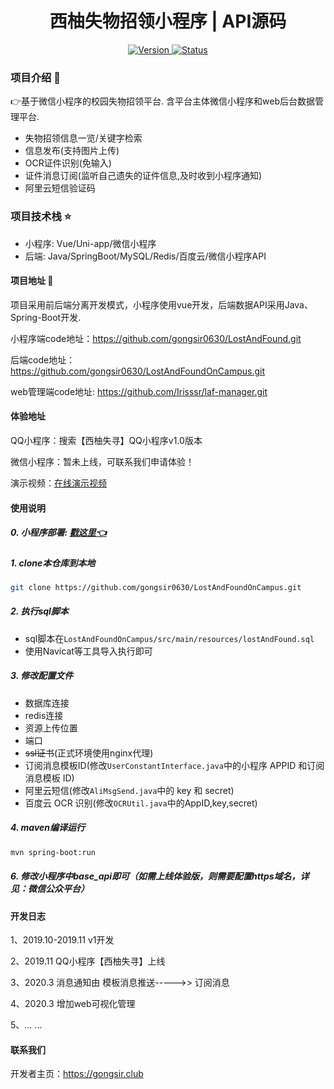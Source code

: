 <h1 align="center"> 西柚失物招领小程序 | API源码 </h1>

<p align="center">
 	<a href="https://github.com/gongsir0630/LostAndFoundOnCampus/releases">
		<img src="https://img.shields.io/badge/version-2.0.0-brightgreen.svg"
			 alt="Version">
	</a>
 	<a href="https://swzl.gongsir.club/api/swagger-ui.html">
		<img src="https://img.shields.io/badge/status-updating-success.svg"
			 alt="Status">
	</a>
</p>

### 项目介绍 :book:
👉基于微信小程序的校园失物招领平台. 含平台主体微信小程序和web后台数据管理平台.
* 失物招领信息一览/关键字检索
* 信息发布(支持图片上传)
* OCR证件识别(免输入)
* 证件消息订阅(监听自己遗失的证件信息,及时收到小程序通知)
* 阿里云短信验证码

### 项目技术栈 :star:
* 小程序: Vue/Uni-app/微信小程序
* 后端: Java/SpringBoot/MySQL/Redis/百度云/微信小程序API 

#### 项目地址 :link:

项目采用前后端分离开发模式，小程序使用vue开发，后端数据API采用Java、Spring-Boot开发.

小程序端code地址：https://github.com/gongsir0630/LostAndFound.git

后端code地址：https://github.com/gongsir0630/LostAndFoundOnCampus.git

web管理端code地址: https://github.com/Irisssr/laf-manager.git

#### 体验地址

QQ小程序：搜索【西柚失寻】QQ小程序v1.0版本

微信小程序：暂未上线，可联系我们申请体验！

演示视频：[在线演示视频](https://cdn.gongsir.club/video/LostAndFoundVideo.mp4)

#### 使用说明

##### 0. 小程序部署: [戳这里👈](https://github.com/gongsir0630/LostAndFound.git)

##### 1. clone本仓库到本地
```sh
git clone https://github.com/gongsir0630/LostAndFoundOnCampus.git
```
##### 2. 执行sql脚本
* sql脚本在`LostAndFoundOnCampus/src/main/resources/lostAndFound.sql`
* 使用Navicat等工具导入执行即可

##### 3. 修改配置文件
* 数据库连接
* redis连接
* 资源上传位置
* 端口
* ~~ssl证书~~(正式环境使用nginx代理)
* 订阅消息模板ID(修改`UserConstantInterface.java`中的小程序 APPID 和订阅消息模板 ID)
* 阿里云短信(修改`AliMsgSend.java`中的 key 和 secret)
* 百度云 OCR 识别(修改`OCRUtil.java`中的AppID,key,secret)
##### 4. maven编译运行
```sh
mvn spring-boot:run
```
##### 6. 修改小程序中base_api即可（如需上线体验版，则需要配置https域名，详见：微信公众平台）

#### 开发日志

1、2019.10-2019.11 v1开发

2、2019.11 QQ小程序【西柚失寻】上线

3、2020.3 消息通知由 模板消息推送----->> 订阅消息

4、2020.3 增加web可视化管理

5、... ...

#### 联系我们

开发者主页：https://gongsir.club

